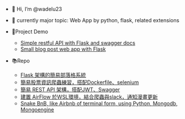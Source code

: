 - 👋 Hi, I’m @wadelu23
- :bow_and_arrow: currently major topic: Web App by python, flask, related extensions

- :crystal_ball:Project Demo
    * [Simple restful API with Flask and swagger docs ](https://flask-restful-api-stores.herokuapp.com/)
    * [Small blog post web app with Flask](https://flask-simple-blog-posts.herokuapp.com/)

- :books:Repo
    * [Flask 架構的簡易部落格系統](https://github.com/wadelu23/flask-blog-post)
    * [簡易股票資訊爬蟲練習，搭配Dockerfile、selenium](https://github.com/wadelu23/stock-crawler-roe-grade)
    * [簡易 REST API 架構，搭配JWT、Swagger](https://github.com/wadelu23/basic-RESTful-flask-e-store)
    * [建置 AirFlow 於WSL環境，結合爬蟲與slack，通知漫畫更新](https://github.com/wadelu23/airflow-comic)
    * [Snake BnB, like Airbnb of terminal form, using Python, Mongodb, Mongoengine](https://github.com/wadelu23/snake_bnb_mongodb)


<!---
wadelu23/wadelu23 is a ✨ special ✨ repository because its `README.md` (this file) appears on your GitHub profile.
You can click the Preview link to take a look at your changes.
--->

